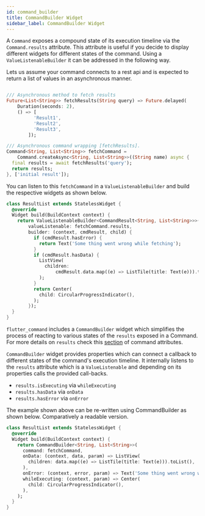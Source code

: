 ```yaml
---
id: command_builder
title: CommandBuilder Widget
sidebar_label: CommandBuilder Widget
---
```


A `Command` exposes a compound state of its execution timeline via the `Command.results` attribute. This attribute is useful if you decide to display different widgets for different states of the command. Using a `ValueListenableBuilder` it can be addressed in the following way.

Lets us assume your command connects to a rest api and is expected to return a list of values in an asynchronous manner.

```dart

/// Asynchronous method to fetch results
Future<List<String>> fetchResults(String query) => Future.delayed(
    Duration(seconds: 2),
    () => [
          'Result1',
          'Result2',
          'Result3',
        ]);

/// Asynchronous command wrapping [fetchResults].
Command<String, List<String>> fetchCommand =
    Command.createAsync<String, List<String>>((String name) async {
  final results = await fetchResults('query');
  return results;
}, ['initial result']);
```

You can listen to this `fetchCommand` in a `ValueListenableBuilder` and build the respective widgets as shown below.
```dart
class ResultList extends StatelessWidget {
  @override
  Widget build(BuildContext context) {
    return ValueListenableBuilder<CommandResult<String, List<String>>>(
        valueListenable: fetchCommand.results,
        builder: (context, cmdResult, child) {
          if (cmdResult.hasError) {
            return Text('Some thing went wrong while fetching');
          }
          if (cmdResult.hasData) {
            ListView(
              children:
                  cmdResult.data.map((e) => ListTile(title: Text(e))).toList(),
            );
          }
          return Center(
            child: CircularProgressIndicator(),
          );
        });
  }
}
```

`flutter_command` includes a `CommandBuilder` widget which simplifies the process of reacting to various states of the `results` exposed in a Command. For more details on `results` check this [section](/command_details/command_attributes.md#extract-information-from-commands) of command attributes.

`CommandBuilder` widget provides properties which can connect a callback to different states of the command's execution timeline. It internally listens to the `results` attribute which is a `ValueListenable` and depending on its properties calls the provided call-backs.

* `results.isExecuting` via `whileExecuting`
* `results.hasData` via `onData`
* `results.hasError` via `onError`

The example shown above can be re-written using CommandBuilder as shown below. Comparatively a readable version.
```dart
class ResultList extends StatelessWidget {
  @override
  Widget build(BuildContext context) {
    return CommandBuilder<String, List<String>>(
      command: fetchCommand,
      onData: (context, data, param) => ListView(
        children: data.map((e) => ListTile(title: Text(e))).toList(),
      ),
      onError: (context, error, param) => Text('Some thing went wrong while fetching'),
      whileExecuting: (context, param) => Center(
        child: CircularProgressIndicator(),
      ),
    );
  }
}
```